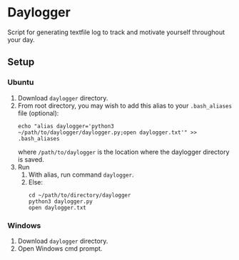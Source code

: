 # Daylogger
Script for generating textfile log to track and motivate yourself throughout your day.

## Setup
### Ubuntu
1. Download `daylogger` directory.
2. From root directory, you may wish to add this alias to your `.bash_aliases` file (optional):
    ```
   echo "alias daylogger='python3 ~/path/to/daylogger/daylogger.py;open daylogger.txt'" >> .bash_aliases
   ```
    where `/path/to/daylogger` is the location where the daylogger directory is saved.
3. Run
   1. With alias, run command `daylogger`.
   2. Else:
      ```
      cd ~/path/to/directory/daylogger
      python3 daylogger.py
      open daylogger.txt
      ```

### Windows
1. Download `daylogger` directory.
2. Open Windows cmd prompt.
